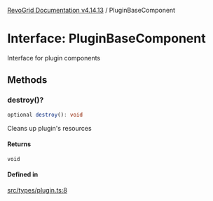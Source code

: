 [RevoGrid Documentation v4.14.13](README.md) / PluginBaseComponent

# Interface: PluginBaseComponent

Interface for plugin components

## Methods

### destroy()?

```ts
optional destroy(): void
```

Cleans up plugin's resources

#### Returns

`void`

#### Defined in

[src/types/plugin.ts:8](https://github.com/revolist/revogrid/blob/4eff1607ca8ee7d75f31750c713182488767268a/src/types/plugin.ts#L8)
